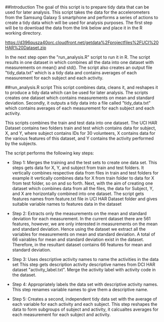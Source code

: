 

##Introduction
The goal of this script is to prepare tidy data that can be used for later analysis. This script takes the data for the accelerometers from the Samsung Galaxy S smartphone and performs a series of actions to create a tidy data which will be used for analysis purposes. The first step will be to download the data from the link below and place it in the R working directory. 

https://d396qusza40orc.cloudfront.net/getdata%2Fprojectfiles%2FUCI%20HAR%20Dataset.zip  

In the next step open the "run_analysis.R" script to run it in R. The script results in one dataset in which combines all the data into one dataset with measurements on mean() and std(). The script also creates an output file "tidy_data.txt" which is a tidy data and contains averages of each measurement for each subject and each activity.


##run_analysis.R script
This script combines data, cleans it, and reshapes it to produce a tidy data which can be used for later analysis. The scripts creates one dataset which contains measurements on mean and standard deviation. Secondly, it outputs a tidy data into a file called "tidy_data.txt" which contains averages of each measurement for each subject and each activity.

This scripts combines the train and test data into one dataset. The UCI HAR Dataset contains two folders train and test which contains data for subject, X, and Y, where subject contains IDs for 30 volunteers, X contains data for the various features of this dataset, and Y contains the activity performed by the subjects. 

The script performs the following key steps: 
* Step 1: Merges the training and the test sets to create one data set.
    This steps gets data for X, Y, and subject from train and test folders. It vertically combines respective data from files in train and test folders for example it vertically combines data for X from train folder to data for X from test folder, so on and so forth. Next, with the aim of creating one dataset which combines data from all the files, the data for Subject, Y, and X are horizontally combined into one dataset. 
    The script gets features names from feature.txt file in UCI HAR Dataset folder and gives suitable variable names to features data in the dataset

* Step 2: Extracts only the measurements on the mean and standard deviation for each measurement. 
    In the current dataset there are 561 features, however, we are only interested in measurements on the mean and standard deviation. Hence using the dataset we extract all the variables for measurements on mean and standard deviation. A total of 66 vairables for mean and standard deviation exist in the dataset. Therefore, in the resultant dataset contains 66 features for mean and standard deviation.
    
* Step 3: Uses descriptive activity names to name the activities in the data set
    This step gets description activity descriptive names from DCI HAR dataset "activity_label.txt". Merge the activity label with activity code in the dataset.

* Step 4: Appropriately labels the data set with descriptive activity names. 
    This step renames variable names to give them a descriptive name.

* Step 5: Creates a second, independent tidy data set with the average of each variable for each activity and each subject. 
    This step reshapes the data to form subgroups of subject and activity, it calcualtes averages for each measurement for each subject and activity.
